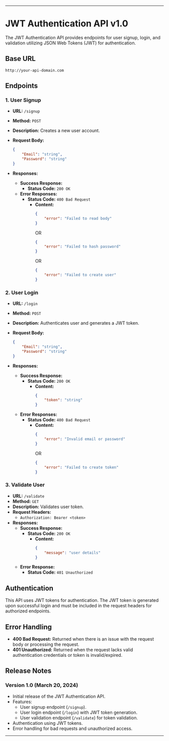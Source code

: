 
---

# JWT Authentication API v1.0

The JWT Authentication API provides endpoints for user signup, login, and validation utilizing JSON Web Tokens (JWT) for authentication.

## Base URL

```url
http://your-api-domain.com
```

## Endpoints

### 1. User Signup

- **URL:** `/signup`
- **Method:** `POST`
- **Description:** Creates a new user account.
- **Request Body:**
  
  ```json
  {
      "Email": "string",
      "Password": "string"
  }
  ```
- **Responses:**
  - **Success Response:** 
    - **Status Code:** `200 OK`
  - **Error Responses:**
    - **Status Code:** `400 Bad Request`
      - **Content:**
        ```json
        {
            "error": "Failed to read body"
        }
        ```
        OR
        ```json
        {
            "error": "Failed to hash password"
        }
        ```
        OR
        ```json
        {
            "error": "Failed to create user"
        }
        ```

### 2. User Login

- **URL:** `/login`
- **Method:** `POST`
- **Description:** Authenticates user and generates a JWT token.
- **Request Body:**
  
  ```json
  {
      "Email": "string",
      "Password": "string"
  }
  ```
- **Responses:**
  - **Success Response:** 
    - **Status Code:** `200 OK`
      - **Content:**
        ```json
        {
            "token": "string"
        }
        ```
  - **Error Responses:**
    - **Status Code:** `400 Bad Request`
      - **Content:**
        ```json
        {
            "error": "Invalid email or password"
        }
        ```
        OR
        ```json
        {
            "error": "Failed to create token"
        }
        ```

### 3. Validate User

- **URL:** `/validate`
- **Method:** `GET`
- **Description:** Validates user token.
- **Request Headers:**
  - `Authorization: Bearer <token>`
- **Responses:**
  - **Success Response:** 
    - **Status Code:** `200 OK`
      - **Content:**
        ```json
        {
            "message": "user details"
        }
        ```
  - **Error Response:**
    - **Status Code:** `401 Unauthorized`

## Authentication

This API uses JWT tokens for authentication. The JWT token is generated upon successful login and must be included in the request headers for authorized endpoints.

## Error Handling

- **400 Bad Request:** Returned when there is an issue with the request body or processing the request.
- **401 Unauthorized:** Returned when the request lacks valid authentication credentials or token is invalid/expired.

## Release Notes

### Version 1.0 (March 20, 2024)

- Initial release of the JWT Authentication API.
- Features:
  - User signup endpoint (`/signup`).
  - User login endpoint (`/login`) with JWT token generation.
  - User validation endpoint (`/validate`) for token validation.
- Authentication using JWT tokens.
- Error handling for bad requests and unauthorized access.

---
